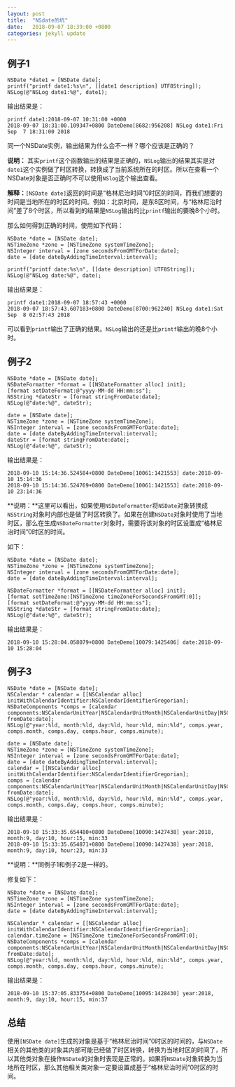 ```yaml
---
layout: post
title:  "NSdate的坑"
date:   2018-09-07 18:39:00 +0800
categories: jekyll update
---
```


## 例子1

```
NSDate *date1 = [NSDate date];
printf("printf date1:%s\n", [[date1 description] UTF8String]);
NSLog(@"NSLog date1:%@", date1);
```
输出结果是：

```
printf date1:2018-09-07 10:31:00 +0000
2018-09-07 18:31:00.109347+0800 DateDemo[8682:956208] NSLog date1:Fri Sep  7 18:31:00 2018
```
同一个NSDate实例，输出结果为什么会不一样？哪个应该是正确的？

**说明：**
其实`printf`这个函数输出的结果是正确的，`NSLog`输出的结果其实是对`date1`这个实例做了时区转换，转换成了当前系统所在的时区。所以在查看一个NSDate对象是否正确时不可以使用`NSlog`这个输出查看。

**解释：**`[NSDate date]`返回的时间是“格林尼治时间”0时区的时间，而我们想要的时间是当地所在的时区的时间。例如：北京时间，是东8区时间，与“格林尼治时间”差了8个时区，所以看到的结果是`NSLog`输出的比`printf`输出的要晚8个小时。

那么如何得到正确的时间，使用如下代码：

```
NSDate *date = [NSDate date];
NSTimeZone *zone = [NSTimeZone systemTimeZone];
NSInteger interval = [zone secondsFromGMTForDate:date];
date = [date dateByAddingTimeInterval:interval];
    
printf("printf date:%s\n", [[date description] UTF8String]);
NSLog(@"NSLog date:%@", date);
```
输出结果是：

```
printf date1:2018-09-07 18:57:43 +0000
2018-09-07 18:57:43.607183+0800 DateDemo[8700:962240] NSLog date1:Sat Sep  8 02:57:43 2018
```
可以看到`printf`输出了正确的结果。`NSLog`输出的还是比`printf`输出的晚8个小时。


## 例子2

```
NSDate *date = [NSDate date];
NSDateFormatter *format = [[NSDateFormatter alloc] init];
[format setDateFormat:@"yyyy-MM-dd HH:mm:ss"];
NSString *dateStr = [format stringFromDate:date];
NSLog(@"date:%@", dateStr);

date = [NSDate date];
NSTimeZone *zone = [NSTimeZone systemTimeZone];
NSInteger interval = [zone secondsFromGMTForDate:date];
date = [date dateByAddingTimeInterval:interval];
dateStr = [format stringFromDate:date];
NSLog(@"date:%@", dateStr);
```

输出结果是：

```
2018-09-10 15:14:36.524584+0800 DateDemo[10061:1421553] date:2018-09-10 15:14:36
2018-09-10 15:14:36.524769+0800 DateDemo[10061:1421553] date:2018-09-10 23:14:36
```
**说明：**这里可以看出，如果使用`NSDateFormatter`将`NSDate`对象转换成`NSString`对象时内部也是做了时区转换了。如果在创建`NSDate`对象时使用了当地时区，那么在生成`NSDateFormatter`对象时，需要将该对象的时区设置成“格林尼治时间”0时区的时间。

如下：

```
NSDate *date = [NSDate date];
NSTimeZone *zone = [NSTimeZone systemTimeZone];
NSInteger interval = [zone secondsFromGMTForDate:date];
date = [date dateByAddingTimeInterval:interval];
    
NSDateFormatter *format = [[NSDateFormatter alloc] init];
[format setTimeZone:[NSTimeZone timeZoneForSecondsFromGMT:0]];
[format setDateFormat:@"yyyy-MM-dd HH:mm:ss"];
NSString *dateStr = [format stringFromDate:date];
NSLog(@"date:%@", dateStr);
```

输出结果是：

```
2018-09-10 15:28:04.058079+0800 DateDemo[10079:1425406] date:2018-09-10 15:28:04
```

## 例子3
```
NSDate *date = [NSDate date];
NSCalendar * calendar = [[NSCalendar alloc] initWithCalendarIdentifier:NSCalendarIdentifierGregorian];
NSDateComponents *comps = [calendar components:NSCalendarUnitYear|NSCalendarUnitMonth|NSCalendarUnitDay|NSCalendarUnitHour|NSCalendarUnitMinute fromDate:date];
NSLog(@"year:%ld, month:%ld, day:%ld, hour:%ld, min:%ld", comps.year, comps.month, comps.day, comps.hour, comps.minute);
    
date = [NSDate date];
NSTimeZone *zone = [NSTimeZone systemTimeZone];
NSInteger interval = [zone secondsFromGMTForDate:date];
date = [date dateByAddingTimeInterval:interval];
calendar = [[NSCalendar alloc] initWithCalendarIdentifier:NSCalendarIdentifierGregorian];
comps = [calendar components:NSCalendarUnitYear|NSCalendarUnitMonth|NSCalendarUnitDay|NSCalendarUnitHour|NSCalendarUnitMinute fromDate:date];
NSLog(@"year:%ld, month:%ld, day:%ld, hour:%ld, min:%ld", comps.year, comps.month, comps.day, comps.hour, comps.minute);
```
输出结果是：

```
2018-09-10 15:33:35.654480+0800 DateDemo[10090:1427438] year:2018, month:9, day:10, hour:15, min:33
2018-09-10 15:33:35.654871+0800 DateDemo[10090:1427438] year:2018, month:9, day:10, hour:23, min:33
```

**说明：**同例子1和例子2是一样的。

修复如下：

```
NSDate *date = [NSDate date];
NSTimeZone *zone = [NSTimeZone systemTimeZone];
NSInteger interval = [zone secondsFromGMTForDate:date];
date = [date dateByAddingTimeInterval:interval];
    
NSCalendar * calendar = [[NSCalendar alloc] initWithCalendarIdentifier:NSCalendarIdentifierGregorian];
calendar.timeZone = [NSTimeZone timeZoneForSecondsFromGMT:0];
NSDateComponents *comps = [calendar components:NSCalendarUnitYear|NSCalendarUnitMonth|NSCalendarUnitDay|NSCalendarUnitHour|NSCalendarUnitMinute fromDate:date];
NSLog(@"year:%ld, month:%ld, day:%ld, hour:%ld, min:%ld", comps.year, comps.month, comps.day, comps.hour, comps.minute);
```
输出结果是：

```
2018-09-10 15:37:05.833754+0800 DateDemo[10095:1428430] year:2018, month:9, day:10, hour:15, min:37
```

## 总结
使用`[NSDate date]`生成的对象是基于“格林尼治时间”0时区的时间的，与`NSDate`相关的其他类的对象其内部可能已经做了时区转换，转换为当地时区的时间了，所以其他类对象在操作`NSDate`的对象时表现是正常的。如果将`NSDate`对象转换为当地所在时区，那么其他相关类对象一定要设置成基于“格林尼治时间”0时区的时间。